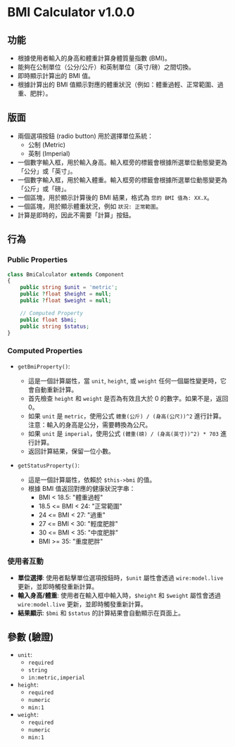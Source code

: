 # BMI Calculator v1.0.0

## 功能

- 根據使用者輸入的身高和體重計算身體質量指數 (BMI)。
- 能夠在公制單位（公分/公斤）和英制單位（英寸/磅）之間切換。
- 即時顯示計算出的 BMI 值。
- 根據計算出的 BMI 值顯示對應的體重狀況（例如：體重過輕、正常範圍、過重、肥胖）。

## 版面

- 兩個選項按鈕 (radio button) 用於選擇單位系統：
    - 公制 (Metric)
    - 英制 (Imperial)
- 一個數字輸入框，用於輸入身高。輸入框旁的標籤會根據所選單位動態變更為「公分」或「英寸」。
- 一個數字輸入框，用於輸入體重。輸入框旁的標籤會根據所選單位動態變更為「公斤」或「磅」。
- 一個區塊，用於顯示計算後的 BMI 結果，格式為 `您的 BMI 值為: XX.X`。
- 一個區塊，用於顯示體重狀況，例如 `狀況: 正常範圍`。
- 計算是即時的，因此不需要「計算」按鈕。

## 行為

### Public Properties

```php
class BmiCalculator extends Component
{
    public string $unit = 'metric';
    public ?float $height = null;
    public ?float $weight = null;

    // Computed Property
    public float $bmi;
    public string $status;
}
```

### Computed Properties

- `getBmiProperty()`:
    - 這是一個計算屬性，當 `unit`, `height`, 或 `weight` 任何一個屬性變更時，它會自動重新計算。
    - 首先檢查 `height` 和 `weight` 是否為有效且大於 0 的數字。如果不是，返回 0。
    - 如果 `unit` 是 `metric`，使用公式 `體重(公斤) / (身高(公尺))^2` 進行計算。注意：輸入的身高是公分，需要轉換為公尺。
    - 如果 `unit` 是 `imperial`，使用公式 `(體重(磅) / (身高(英寸))^2) * 703` 進行計算。
    - 返回計算結果，保留一位小數。

- `getStatusProperty()`:
    - 這是一個計算屬性，依賴於 `$this->bmi` 的值。
    - 根據 BMI 值返回對應的健康狀況字串：
        - BMI < 18.5: "體重過輕"
        - 18.5 <= BMI < 24: "正常範圍"
        - 24 <= BMI < 27: "過重"
        - 27 <= BMI < 30: "輕度肥胖"
        - 30 <= BMI < 35: "中度肥胖"
        - BMI >= 35: "重度肥胖"

### 使用者互動

- **單位選擇**: 使用者點擊單位選項按鈕時，`$unit` 屬性會透過 `wire:model.live` 更新，並即時觸發重新計算。
- **輸入身高/體重**: 使用者在輸入框中輸入時，`$height` 和 `$weight` 屬性會透過 `wire:model.live` 更新，並即時觸發重新計算。
- **結果顯示**: `$bmi` 和 `$status` 的計算結果會自動顯示在頁面上。

## 參數 (驗證)

- `unit`:
    - `required`
    - `string`
    - `in:metric,imperial`
- `height`:
    - `required`
    - `numeric`
    - `min:1`
- `weight`:
    - `required`
    - `numeric`
    - `min:1`
